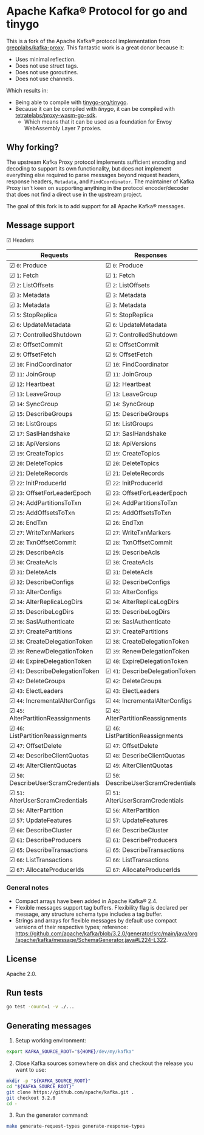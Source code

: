 # Apache Kafka® Protocol for go and tinygo

This is a fork of the Apache Kafka® protocol implementation from [grepplabs/kafka-proxy](https://github.com/grepplabs/kafka-proxy). This fantastic work is a great donor because it:

- Uses minimal reflection.
- Does not use struct tags.
- Does not use goroutines.
- Does not use channels.

Which results in:

- Being able to compile with [tinygo-org/tinygo](https://github.com/tinygo-org/tinygo).
- Because it can be compiled with _tinygo_, it can be compiled with [tetratelabs/proxy-wasm-go-sdk](https://github.com/tetratelabs/proxy-wasm-go-sdk).
  - Which means that it can be used as a foundation for Envoy WebAssembly Layer 7 proxies.

## Why forking?

The upstream Kafka Proxy protocol implements sufficient encoding and decoding to support its own functionality, but does not implement everything else required to parse messages beyond request headers, response headers, `Metadata`, and `FindCoordinator`. The maintainer of Kafka Proxy isn't keen on supporting anything in the protocol encoder/decoder that does not find a direct use in the upstream project.

The goal of this fork is to add support for all Apache Kafka® messages.

## Message support

☑ Headers

| Requests                             | Responses                            |
| ------------------------------------ | ------------------------------------ |
| ☑ `0`: Produce                       | ☑ `0`: Produce                       |
| ☑ `1`: Fetch                         | ☑ `1`: Fetch                         |
| ☑ `2`: ListOffsets                   | ☑ `2`: ListOffsets                   |
| ☑ `3`: Metadata                      | ☑ `3`: Metadata                      |
| ☑ `3`: Metadata                      | ☑ `3`: Metadata                      |
| ☑ `5`: StopReplica                   | ☑ `5`: StopReplica                   |
| ☑ `6`: UpdateMetadata                | ☑ `6`: UpdateMetadata                |
| ☑ `7`: ControlledShutdown            | ☑ `7`: ControlledShutdown            |
| ☑ `8`: OffsetCommit                  | ☑ `8`: OffsetCommit                  |
| ☑ `9`: OffsetFetch                   | ☑ `9`: OffsetFetch                   |
| ☑ `10`: FindCoordinator              | ☑ `10`: FindCoordinator              |
| ☑ `11`: JoinGroup                    | ☑ `11`: JoinGroup                    |
| ☑ `12`: Heartbeat                    | ☑ `12`: Heartbeat                    |
| ☑ `13`: LeaveGroup                   | ☑ `13`: LeaveGroup                   |
| ☑ `14`: SyncGroup                    | ☑ `14`: SyncGroup                    |
| ☑ `15`: DescribeGroups               | ☑ `15`: DescribeGroups               |
| ☑ `16`: ListGroups                   | ☑ `16`: ListGroups                   |
| ☑ `17`: SaslHandshake                | ☑ `17`: SaslHandshake                |
| ☑ `18`: ApiVersions                  | ☑ `18`: ApiVersions                  |
| ☑ `19`: CreateTopics                 | ☑ `19`: CreateTopics                 |
| ☑ `20`: DeleteTopics                 | ☑ `20`: DeleteTopics                 |
| ☑ `21`: DeleteRecords                | ☑ `21`: DeleteRecords                |
| ☑ `22`: InitProducerId               | ☑ `22`: InitProducerId               |
| ☑ `23`: OffsetForLeaderEpoch         | ☑ `23`: OffsetForLeaderEpoch         |
| ☑ `24`: AddPartitionsToTxn           | ☑ `24`: AddPartitionsToTxn           |
| ☑ `25`: AddOffsetsToTxn              | ☑ `25`: AddOffsetsToTxn              |
| ☑ `26`: EndTxn                       | ☑ `26`: EndTxn                       |
| ☑ `27`: WriteTxnMarkers              | ☑ `27`: WriteTxnMarkers              |
| ☑ `28`: TxnOffsetCommit              | ☑ `28`: TxnOffsetCommit              |
| ☑ `29`: DescribeAcls                 | ☑ `29`: DescribeAcls                 |
| ☑ `30`: CreateAcls                   | ☑ `30`: CreateAcls                   |
| ☑ `31`: DeleteAcls                   | ☑ `31`: DeleteAcls                   |
| ☑ `32`: DescribeConfigs              | ☑ `32`: DescribeConfigs              |
| ☑ `33`: AlterConfigs                 | ☑ `33`: AlterConfigs                 |
| ☑ `34`: AlterReplicaLogDirs          | ☑ `34`: AlterReplicaLogDirs          |
| ☑ `35`: DescribeLogDirs              | ☑ `35`: DescribeLogDirs              |
| ☑ `36`: SaslAuthenticate             | ☑ `36`: SaslAuthenticate             |
| ☑ `37`: CreatePartitions             | ☑ `37`: CreatePartitions             |
| ☑ `38`: CreateDelegationToken        | ☑ `38`: CreateDelegationToken        |
| ☑ `39`: RenewDelegationToken         | ☑ `39`: RenewDelegationToken         |
| ☑ `40`: ExpireDelegationToken        | ☑ `40`: ExpireDelegationToken        |
| ☑ `41`: DescribeDelegationToken      | ☑ `41`: DescribeDelegationToken      |
| ☑ `42`: DeleteGroups                 | ☑ `42`: DeleteGroups                 |
| ☑ `43`: ElectLeaders                 | ☑ `43`: ElectLeaders                 |
| ☑ `44`: IncrementalAlterConfigs      | ☑ `44`: IncrementalAlterConfigs      |
| ☑ `45`: AlterPartitionReassignments  | ☑ `45`: AlterPartitionReassignments  |
| ☑ `46`: ListPartitionReassignments   | ☑ `46`: ListPartitionReassignments   |
| ☑ `47`: OffsetDelete                 | ☑ `47`: OffsetDelete                 |
| ☑ `48`: DescribeClientQuotas         | ☑ `48`: DescribeClientQuotas         |
| ☑ `49`: AlterClientQuotas            | ☑ `49`: AlterClientQuotas            |
| ☑ `50`: DescribeUserScramCredentials | ☑ `50`: DescribeUserScramCredentials |
| ☑ `51`: AlterUserScramCredentials    | ☑ `51`: AlterUserScramCredentials    |
| ☑ `56`: AlterPartition               | ☑ `56`: AlterPartition               |
| ☑ `57`: UpdateFeatures               | ☑ `57`: UpdateFeatures               |
| ☑ `60`: DescribeCluster              | ☑ `60`: DescribeCluster              |
| ☑ `61`: DescribeProducers            | ☑ `61`: DescribeProducers            |
| ☑ `65`: DescribeTransactions         | ☑ `65`: DescribeTransactions         |
| ☑ `66`: ListTransactions             | ☑ `66`: ListTransactions             |
| ☑ `67`: AllocateProducerIds          | ☑ `67`: AllocateProducerIds          |

### General notes

- Compact arrays have been added in Apache Kafka® 2.4.
- Flexible messages support tag buffers. Flexibility flag is declared per message, any structure schema type includes a tag buffer.
- Strings and arrays for flexible messages by default use compact versions of their respective types; reference: https://github.com/apache/kafka/blob/3.2.0/generator/src/main/java/org/apache/kafka/message/SchemaGenerator.java#L224-L322.

## License

Apache 2.0.

## Run tests

```sh
go test -count=1 -v ./...
```

## Generating messages

1. Setup working environment:

```sh
export KAFKA_SOURCE_ROOT="${HOME}/dev/my/kafka"
```

2. Close Kafka sources somewhere on disk and checkout the release you want to use:

```sh
mkdir -p "${KAFKA_SOURCE_ROOT}"
cd "${KAFKA_SOURCE_ROOT}"
git clone https://github.com/apache/kafka.git .
git checkout 3.2.0
cd -
```

3. Run the generator command:

```sh
make generate-request-types generate-response-types
```
